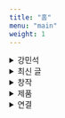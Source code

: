 ```yaml
---
title: "홈"
menu: "main"
weight: 1
---
```


<style>
img {
max-width: 200px;
margin: 0;
}

nav {
  margin-bottom: 1em;
}

</style>

<details>
<summary>강민석</summary>

작가, 팟캐스터, 사워도우 제빵사, 아마추어 개발자, 진 메이커, 피자 사냥꾼, (전) 샌드위치 가게 사장, 폴더폰 사용자, 권위 혐오자, VTSAX 투자자, 구제와 헌책 소비자, 에어로프레스 바리스타, 중국·미국 유학생, 문학 전공자, [고양이](https://bear-images.sfo2.cdn.digitaloceanspaces.com/kang-1681915660-0.webp) 집사, [고은비](https://eunbiko.com)의 남편.

제주에 사는 중. [이렇게](https://bear-images.sfo2.cdn.digitaloceanspaces.com/jagunbae/minsuk-kang-profile.webp) 생겼다. 지금 [이렇게](https://kangminsuk.com/ko/now/) 살고 있다.
</details>

<details>
<summary>최신 글</summary>
{{< recent-posts >}}
</details>

<details>
  <summary>창작</summary>
  <ul>
    <li><a href="https://jagunbae.com/">작은배</a></li>
    <li><a href="https://podcast.jagunbae.com">강소팟</a></li>
    <li><a href="https://room.kangminsuk.com/">숨 쉴 공간</a></li>
    <li><a href="https://wooreenoon.bearblog.dev">커피가게 우리는 비공식 팬클럽</a></li>
    <li><a href="https://texts.bearblog.dev">라인 아이디 추가 안 한다고</a></li>
    <li><a href="https://us.jagunbae.com">강단과 소신 사진 일기</a></li>
    <li><a href="https://kangminsuk.com/mal/">말머리씨</a></li>
    <li><a href="https://kangminsuk.com/ko/interview/">(조금은 진지한) 부모님 인터뷰</a></li>
    <li><a href="https://kangminsuk.com/ko/conversation/">(조금은 진지한) 질문 생성기</a></li>
    <li><a href="https://blogs.jagunbae.com">글 쓰는 블로그를 소개합니다</a></li>
    <li><a href="https://blogmansae.netlify.app">블로그 만세!</a></li>
    <li><a href="https://reviews.cheesylazy.com/">치지레이지 리뷰 모음</a></li>
    <li><a href="https://questions.jagunbae.com">질문 있는 사람들</a></li>
  </ul>
</details>

<details>
  <summary>제품</summary>
  <ul>
    <li><a href="https://litt.ly/jagunbae_books/sale/c8KGbFy">망하지 않을 만큼 작은 식당 창업하기</a></li>
    <li><a href="https://litt.ly/jagunbae_books/sale/CBXlZ7n">타이베이의 오래된 것들</a></li>
  </ul>
</details>

<details>
<summary>연결</summary>
<ul>
  <li><a href="https://letterbird.co/kang">이메일</a></li>
  <li><a href="https://kangminsuk.com/blog/index.xml">RSS(English)</a> or <a href="https://kangminsuk.com/ko/blog/index.xml">RSS(한국어)</a></li>
  <li><a href="https://github.com/kangminsukdotcom/blog">소스 코드</a></li>
  <li><a href="https://ko-fi.com/kangminsuk" style="background: #b0c4de; color: #202122; font-weight: bold;">후원</a></li>
</ul>
</details>
